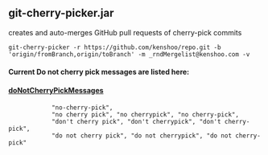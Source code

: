 git-cherry-picker.jar
---------------------
creates and auto-merges GitHub pull requests of cherry-pick commits

```
git-cherry-picker -r https://github.com/kenshoo/repo.git -b 'origin/fromBranch,origin/toBranch' -m _rndMergelist@kenshoo.com -v
```

#### Current Do not cherry pick messages are listed here:

#### [doNotCherryPickMessages](https://github.com/kenshoo/jenkins-automation/blob/master/git-cherry-picker/src/main/groovy/com/kenshoo/git/AutoCherryPicksPR.groovy#L28)
```
            "no-cherry-pick",
            "no cherry pick", "no cherrypick", "no cherry-pick",
            "don't cherry pick", "don't cherrypick", "don't cherry-pick",
            "do not cherry pick", "do not cherrypick", "do not cherry-pick"
```
